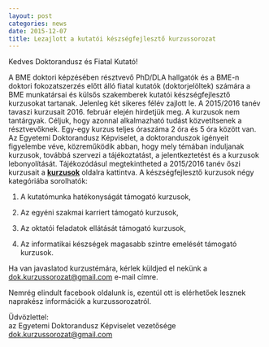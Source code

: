 ```yaml
---
layout: post
categories: news
date: 2015-12-07
title: Lezajlott a kutatói készségfejlesztő kurzussorozat
---
```


Kedves Doktorandusz és Fiatal Kutató!

A BME doktori képzésében résztvevő PhD/DLA hallgatók és a BME-n doktori fokozatszerzés előtt álló fiatal kutatók (doktorjelöltek) számára a BME munkatársai és külsős szakemberek kutatói készségfejlesztő kurzusokat tartanak. 
Jelenleg két sikeres félév zajlott le. 
A 2015/2016 tanév tavaszi kurzusait 2016. február elején hirdetjük meg.
A kurzusok nem tantárgyak. Céljuk, hogy azonnal alkalmazható tudást közvetítsenek a résztvevőknek. Egy-egy kurzus teljes óraszáma 2 óra és 5 óra között van.
Az Egyetemi Doktorandusz Képviselet, a doktoranduszok igényeit figyelembe véve, közreműködik abban, hogy mely témában induljanak kurzusok, továbbá szervezi a tájékoztatást, a jelentkeztetést és a kurzusok lebonyolítását. 
Tájékozódásul megtekintheted a 2015/2016 tanév őszi kurzusait a **[kurzusok](/lectures.html)** oldalra kattintva.
A készségfejlesztő kurzusok négy kategóriába sorolhatók:

1.	A kutatómunka hatékonyságát támogató kurzusok,

2.	Az egyéni szakmai karriert támogató kurzusok,

3.	Az oktatói feladatok ellátását támogató kurzusok,

4.	Az informatikai készségek magasabb szintre emelését támogató kurzusok.

Ha van javaslatod kurzustémára, kérlek küldjed el nekünk a dok.kurzussorozat@gmail.com e-mail címre.

Nemrég elindult facebook oldalunk is, ezentúl ott is elérhetőek lesznek naprakész információk a kurzussorozatról.

Üdvözlettel:<br/>
az Egyetemi Doktorandusz Képviselet vezetősége<br/>
dok.kurzussorozat@gmail.com
